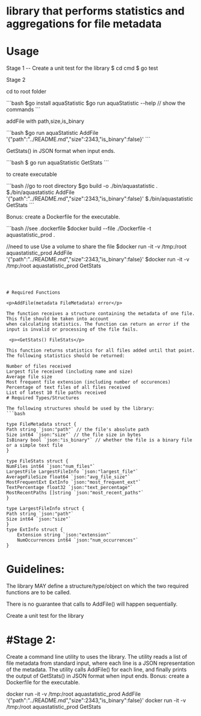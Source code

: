 
# library that performs statistics and aggregations for file metadata
# Usage 

Stage 1 -- Create a unit test for the library
$ cd cmd
$ go test

Stage 2

<p>cd to root folder</p>
```bash
$go install aquaStatistic
$go run aquaStatistic --help // show the commands
```
<p>addFile with path,size,is_binary</p>
```bash
$go run aquaStatistic AddFile '{"path":"../README.md","size":2343,"is_binary":false}'
```
<p>GetStats() in JSON format when input ends.</p>
```bash
$ go run aquaStatistic GetStats
```
<p>to create executable</p>
```bash
//go to root directory
$go build -o ./bin/aquastatistic .
$./bin/aquastatistic AddFile '{"path":"../README.md","size":2343,"is_binary":false}'
$./bin/aquastatistic GetStats
```

<p>Bonus: create a Dockerfile for the executable.</p>
```bash
//see .dockerfile
$docker build --file ./Dockerfile -t aquastatistic_prod .

//need to use Use a volume to share the file
$docker run -it -v /tmp:/root aquastatistic_prod AddFile '{"path":"../README.md","size":2343,"is_binary":false}'
$docker run -it -v /tmp:/root aquastatistic_prod GetStats
```



# Required Functions

<p>AddFile(metadata FileMetadata) error</p>

The function receives a structure containing the metadata of one file. This file should be taken into account
when calculating statistics. The function can return an error if the input is invalid or processing of the file fails.

 <p><GetStats() FileStats</p>

This function returns statistics for all files added until that point. The following statistics should be returned:

Number of files received
Largest file received (including name and size)
Average file size
Most frequent file extension (including number of occurences)
Percentage of text files of all files received
List of latest 10 file paths received
# Required Types/Structures

The following structures should be used by the library:
```bash

type FileMetadata struct {
Path string `json:"path"` // the file's absolute path
Size int64 `json:"size"` // the file size in bytes
IsBinary bool `json:"is_binary"` // whether the file is a binary file or a simple text file
}

type FileStats struct {
NumFiles int64 `json:"num_files"`
LargestFile LargestFileInfo `json:"largest_file"`
AverageFileSize float64 `json:"avg_file_size"`
MostFrequentExt ExtInfo `json:"most_frequent_ext"`
TextPercentage float32 `json:"text_percentage"`
MostRecentPaths []string `json:"most_recent_paths"`
}

type LargestFileInfo struct {
Path string `json:"path"`
Size int64 `json:"size"`
}
type ExtInfo struct {
    Extension string `json:"extension"`
    NumOccurrences int64 `json:"num_occurrences"`
}
```
# Guidelines:

The library MAY define a structure/type/object on which the two required functions are to be called.

There is no guarantee that calls to AddFile() will happen sequentially.

Create a unit test for the library

# #Stage 2:
Create a command line utility to uses the library. The utility reads a list of file metadata from standard input,
where each line is a JSON representation of the metadata. The utility calls AddFile() for each line, and finally
prints the output of GetStats() in JSON format when input ends.
Bonus: create a Dockerfile for the executable.

docker run -it -v /tmp:/root aquastatistic_prod AddFile '{"path":"../README.md","size":2343,"is_binary":false}'
docker run -it -v /tmp:/root aquastatistic_prod GetStats
